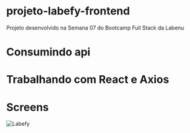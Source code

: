 # projeto-labefy-frontend
Projeto desenvolvido na Semana 07 do Bootcamp Full Stack da Labenu
# Consumindo api
# Trabalhando com React e Axios

# Screens

![Labefy](https://user-images.githubusercontent.com/63150484/118400478-2891ce00-b638-11eb-8e99-be1d4585c932.PNG)





